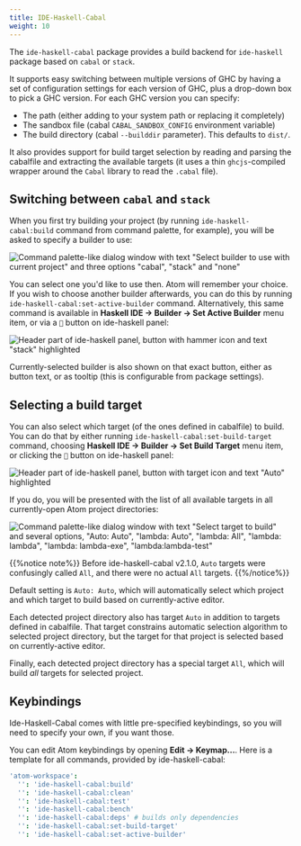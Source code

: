 ```yaml
---
title: IDE-Haskell-Cabal
weight: 10
---
```


The `ide-haskell-cabal` package provides a build backend for `ide-haskell`
package based on `cabal` or `stack`.

It supports easy switching between multiple versions of GHC by having a set of configuration settings for each version of GHC, plus a drop-down box to pick a GHC version. For each GHC version you can specify:

* The path (either adding to your system path or replacing it completely)
* The sandbox file (cabal `CABAL_SANDBOX_CONFIG` environment variable)
* The build directory (cabal `--builddir` parameter). This defaults to `dist/`.

It also provides support for build target selection by reading and parsing the cabalfile and extracting the available targets (it uses a thin `ghcjs`-compiled wrapper around the `Cabal` library to read the `.cabal` file).

## Switching between `cabal` and `stack`

When you first try building your project (by running `ide-haskell-cabal:build` command from command palette, for example), you will be asked to specify a builder to use:

![Command palette-like dialog window with text "Select builder to use with current project" and three options "cabal", "stack" and "none"](/images/399a3ad33f6f603f28703824b4595ea6.png)

You can select one you'd like to use then. Atom will remember your choice. If you wish to choose another builder afterwards, you can do this by running `ide-haskell-cabal:set-active-builder` command. Alternatively, this same command is available in **Haskell IDE -> Builder -> Set Active Builder** menu item, or via a `🔨` button on ide-haskell panel:

![Header part of ide-haskell panel, button with hammer icon and text "stack" highlighted](/images/c52fab5e72d0afff5f835cc03ec2465d.png)

Currently-selected builder is also shown on that exact button, either as button text, or as tooltip (this is configurable from package settings).

## Selecting a build target

You can also select which target (of the ones defined in cabalfile) to build. You can do that by either running `ide-haskell-cabal:set-build-target` command, choosing **Haskell IDE -> Builder -> Set Build Target** menu item, or clicking the `🎯` button on ide-haskell panel:

![Header part of ide-haskell panel, button with target icon and text "Auto" highlighted](/images/305c4065f8a41b3d5b61455409268114.png)

If you do, you will be presented with the list of all available targets in all currently-open Atom project directories:

![Command palette-like dialog window with text "Select target to build" and several options, "Auto: Auto", "lambda: Auto", "lambda: All", "lambda: lambda", "lambda: lambda-exe", "lambda:lambda-test"](/images/f0a7f35533a3c5d15c4ff676f57f426f.png)

{{%notice note%}}
Before ide-haskell-cabal v2.1.0, `Auto` targets were confusingly called `All`, and there were no actual `All` targets.
{{%/notice%}}

Default setting is `Auto: Auto`, which will automatically select which project and which target to build based on currently-active editor.

Each detected project directory also has target `Auto` in addition to targets defined in cabalfile. That target constrains automatic selection algorithm to selected project directory, but the target for that project is selected based on currently-active editor.

Finally, each detected project directory has a special target `All`, which will build *all* targets for selected project.

## Keybindings

Ide-Haskell-Cabal comes with little pre-specified keybindings, so you will need to specify your own, if you want those.

You can edit Atom keybindings by opening **Edit → Keymap...**. Here is a template for all commands, provided by ide-haskell-cabal:

```cson
'atom-workspace':
  '': 'ide-haskell-cabal:build'
  '': 'ide-haskell-cabal:clean'
  '': 'ide-haskell-cabal:test'
  '': 'ide-haskell-cabal:bench'
  '': 'ide-haskell-cabal:deps' # builds only dependencies
  '': 'ide-haskell-cabal:set-build-target'
  '': 'ide-haskell-cabal:set-active-builder'
```
